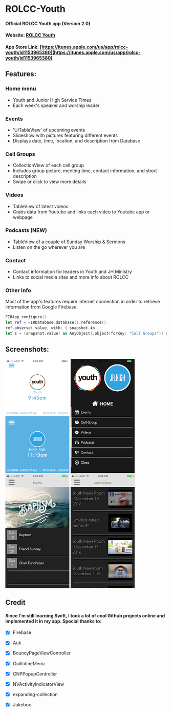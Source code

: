 # ROLCC-Youth

#### Official ROLCC Youth app (Version 2.0)
#### Website: [ROLCC Youth](http://www.rolccyouth.com/#about)
#### App Store Link: [https://itunes.apple.com/us/app/rolcc-youth/id1153965380](https://itunes.apple.com/us/app/rolcc-youth/id1153965380)

## Features:

### Home menu
- Youth and Junior High Service Times
- Each week's speaker and worship leader

### Events
- 'UITableView' of upcoming events
- Slideshow with pictures featuring different events
- Displays date, time, location, and description from Database

### Cell Groups
- CollectionView of each cell group
- Includes group picture, meeting time, contact information, and short description
- Swipe or click to view more details

### Videos
- TableView of latest videos
- Grabs data from Youtube and links each video to Youtube app or webpage

### Podcasts (NEW)
- TableView of a couple of Sunday Worship & Sermons
- Listen on the go wherever you are

### Contact
- Contact information for leaders in Youth and JH Ministry
- Links to social media sites and more info about ROLCC

### Other Info
Most of the app's features require internet connection in order to retrieve information from Google Firebase:
```swift
FIRApp.configure()
let ref = FIRDatabase.database().reference()
ref.observe(.value, with: { snapshot in
let s = (snapshot.value! as AnyObject).object(forKey: "Cell Groups")! as! Dictionary<String,Dictionary<String,String>>
```

## Screenshots:

![Home](https://raw.githubusercontent.com/sdavidliu/ROLCC-Youth/master/Screenshots/IMG_1867.PNG)
![Menu](https://raw.githubusercontent.com/sdavidliu/ROLCC-Youth/master/Screenshots/IMG_1868.PNG)
![Events](https://raw.githubusercontent.com/sdavidliu/ROLCC-Youth/master/Screenshots/IMG_1869.PNG)
![Videos](https://raw.githubusercontent.com/sdavidliu/ROLCC-Youth/master/Screenshots/IMG_1870.PNG)

## Credit
#### Since I'm still learning Swift, I took a lot of cool Github projects online and implemented it in my app. Special thanks to:
- [x] Firebase
- [x] Auk
- [x] BouncyPageViewController
- [x] GuillotineMenu
- [x] CNPPopupController
- [x] NVActivityIndicatorView
- [x] expanding-collection
- [x] Jukebox

